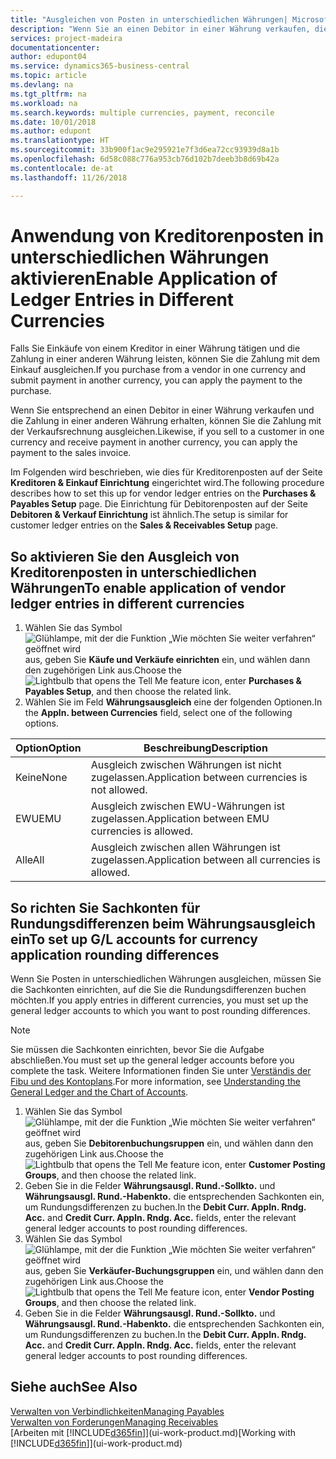 ```yaml
---
title: "Ausgleichen von Posten in unterschiedlichen Währungen| Microsoft Docs"
description: "Wenn Sie an einen Debitor in einer Währung verkaufen, die Zahlung jedoch in einer anderen Währung erfolgt, kann die Rechnung mit der Zahlung ausgeglichen werden."
services: project-madeira
documentationcenter: 
author: edupont04
ms.service: dynamics365-business-central
ms.topic: article
ms.devlang: na
ms.tgt_pltfrm: na
ms.workload: na
ms.search.keywords: multiple currencies, payment, reconcile
ms.date: 10/01/2018
ms.author: edupont
ms.translationtype: HT
ms.sourcegitcommit: 33b900f1ac9e295921e7f3d6ea72cc93939d8a1b
ms.openlocfilehash: 6d58c088c776a953cb76d102b7deeb3b8d69b42a
ms.contentlocale: de-at
ms.lasthandoff: 11/26/2018

---
```

# <a name="enable-application-of-ledger-entries-in-different-currencies"></a><span data-ttu-id="f1179-103">Anwendung von Kreditorenposten in unterschiedlichen Währungen aktivieren</span><span class="sxs-lookup"><span data-stu-id="f1179-103">Enable Application of Ledger Entries in Different Currencies</span></span>
<span data-ttu-id="f1179-104">Falls Sie Einkäufe von einem Kreditor in einer Währung tätigen und die Zahlung in einer anderen Währung leisten, können Sie die Zahlung mit dem Einkauf ausgleichen.</span><span class="sxs-lookup"><span data-stu-id="f1179-104">If you purchase from a vendor in one currency and submit payment in another currency, you can apply the payment to the purchase.</span></span>

<span data-ttu-id="f1179-105">Wenn Sie entsprechend an einen Debitor in einer Währung verkaufen und die Zahlung in einer anderen Währung erhalten, können Sie die Zahlung mit der Verkaufsrechnung ausgleichen.</span><span class="sxs-lookup"><span data-stu-id="f1179-105">Likewise, if you sell to a customer in one currency and receive payment in another currency, you can apply the payment to the sales invoice.</span></span>

<span data-ttu-id="f1179-106">Im Folgenden wird beschrieben, wie dies für Kreditorenposten auf der Seite **Kreditoren & Einkauf Einrichtung** eingerichtet wird.</span><span class="sxs-lookup"><span data-stu-id="f1179-106">The following procedure describes how to set this up for vendor ledger entries on the **Purchases & Payables Setup** page.</span></span> <span data-ttu-id="f1179-107">Die Einrichtung für Debitorenposten auf der Seite **Debitoren & Verkauf Einrichtung** ist ähnlich.</span><span class="sxs-lookup"><span data-stu-id="f1179-107">The setup is similar for customer ledger entries on the **Sales & Receivables Setup** page.</span></span>

## <a name="to-enable-application-of-vendor-ledger-entries-in-different-currencies"></a><span data-ttu-id="f1179-108">So aktivieren Sie den Ausgleich von Kreditorenposten in unterschiedlichen Währungen</span><span class="sxs-lookup"><span data-stu-id="f1179-108">To enable application of vendor ledger entries in different currencies</span></span>
1. <span data-ttu-id="f1179-109">Wählen Sie das Symbol ![Glühlampe, mit der die Funktion „Wie möchten Sie weiter verfahren“ geöffnet wird](media/ui-search/search_small.png "Wie möchten Sie weiter verfahren?") aus, geben Sie **Käufe und Verkäufe einrichten** ein, und wählen dann den zugehörigen Link aus.</span><span class="sxs-lookup"><span data-stu-id="f1179-109">Choose the ![Lightbulb that opens the Tell Me feature](media/ui-search/search_small.png "Tell me what you want to do") icon, enter **Purchases & Payables Setup**, and then choose the related link.</span></span>
2. <span data-ttu-id="f1179-110">Wählen Sie im Feld **Währungsausgleich** eine der folgenden Optionen.</span><span class="sxs-lookup"><span data-stu-id="f1179-110">In the **Appln. between Currencies** field, select one of the following options.</span></span>

| <span data-ttu-id="f1179-111">Option</span><span class="sxs-lookup"><span data-stu-id="f1179-111">Option</span></span> | <span data-ttu-id="f1179-112">Beschreibung</span><span class="sxs-lookup"><span data-stu-id="f1179-112">Description</span></span> |
| --- | --- |
| <span data-ttu-id="f1179-113">Keine</span><span class="sxs-lookup"><span data-stu-id="f1179-113">None</span></span> |<span data-ttu-id="f1179-114">Ausgleich zwischen Währungen ist nicht zugelassen.</span><span class="sxs-lookup"><span data-stu-id="f1179-114">Application between currencies is not allowed.</span></span> |
| <span data-ttu-id="f1179-115">EWU</span><span class="sxs-lookup"><span data-stu-id="f1179-115">EMU</span></span> |<span data-ttu-id="f1179-116">Ausgleich zwischen EWU-Währungen ist zugelassen.</span><span class="sxs-lookup"><span data-stu-id="f1179-116">Application between EMU currencies is allowed.</span></span> |
| <span data-ttu-id="f1179-117">Alle</span><span class="sxs-lookup"><span data-stu-id="f1179-117">All</span></span> |<span data-ttu-id="f1179-118">Ausgleich zwischen allen Währungen ist zugelassen.</span><span class="sxs-lookup"><span data-stu-id="f1179-118">Application between all currencies is allowed.</span></span> |

## <a name="to-set-up-gl-accounts-for-currency-application-rounding-differences"></a><span data-ttu-id="f1179-119">So richten Sie Sachkonten für Rundungsdifferenzen beim Währungsausgleich ein</span><span class="sxs-lookup"><span data-stu-id="f1179-119">To set up G/L accounts for currency application rounding differences</span></span>  
<span data-ttu-id="f1179-120">Wenn Sie Posten in unterschiedlichen Währungen ausgleichen, müssen Sie die Sachkonten einrichten, auf die Sie die Rundungsdifferenzen buchen möchten.</span><span class="sxs-lookup"><span data-stu-id="f1179-120">If you apply entries in different currencies, you must set up the general ledger accounts to which you want to post rounding differences.</span></span>  

> [!NOTE]  
>  <span data-ttu-id="f1179-121">Sie müssen die Sachkonten einrichten, bevor Sie die Aufgabe abschließen.</span><span class="sxs-lookup"><span data-stu-id="f1179-121">You must set up the general ledger accounts before you complete the task.</span></span> <span data-ttu-id="f1179-122">Weitere Informationen finden Sie unter [Verständis der Fibu und des Kontoplans](finance-general-ledger.md).</span><span class="sxs-lookup"><span data-stu-id="f1179-122">For more information, see [Understanding the General Ledger and the Chart of Accounts](finance-general-ledger.md).</span></span>

1. <span data-ttu-id="f1179-123">Wählen Sie das Symbol ![Glühlampe, mit der die Funktion „Wie möchten Sie weiter verfahren“ geöffnet wird](media/ui-search/search_small.png "Wie möchten Sie weiter verfahren?") aus, geben Sie **Debitorenbuchungsruppen** ein, und wählen dann den zugehörigen Link aus.</span><span class="sxs-lookup"><span data-stu-id="f1179-123">Choose the ![Lightbulb that opens the Tell Me feature](media/ui-search/search_small.png "Tell me what you want to do") icon, enter **Customer Posting Groups**, and then choose the related link.</span></span>  
2. <span data-ttu-id="f1179-124">Geben Sie in die Felder **Währungsausgl. Rund.-Sollkto.** und **Währungsausgl. Rund.-Habenkto.** die entsprechenden Sachkonten ein, um Rundungsdifferenzen zu buchen.</span><span class="sxs-lookup"><span data-stu-id="f1179-124">In the **Debit Curr. Appln. Rndg. Acc.** and **Credit Curr. Appln. Rndg. Acc.** fields, enter the relevant general ledger accounts to post rounding differences.</span></span>  
3. <span data-ttu-id="f1179-125">Wählen Sie das Symbol ![Glühlampe, mit der die Funktion „Wie möchten Sie weiter verfahren“ geöffnet wird](media/ui-search/search_small.png "Wie möchten Sie weiter verfahren?") aus, geben Sie **Verkäufer-Buchungsgruppen** ein, und wählen dann den zugehörigen Link aus.</span><span class="sxs-lookup"><span data-stu-id="f1179-125">Choose the ![Lightbulb that opens the Tell Me feature](media/ui-search/search_small.png "Tell me what you want to do") icon, enter **Vendor Posting Groups**, and then choose the related link.</span></span>  
4. <span data-ttu-id="f1179-126">Geben Sie in die Felder **Währungsausgl. Rund.-Sollkto.** und **Währungsausgl. Rund.-Habenkto.** die entsprechenden Sachkonten ein, um Rundungsdifferenzen zu buchen.</span><span class="sxs-lookup"><span data-stu-id="f1179-126">In the **Debit Curr. Appln. Rndg. Acc.** and **Credit Curr. Appln. Rndg. Acc.** fields, enter the relevant general ledger accounts to post rounding differences.</span></span>  

## <a name="see-also"></a><span data-ttu-id="f1179-127">Siehe auch</span><span class="sxs-lookup"><span data-stu-id="f1179-127">See Also</span></span>
[<span data-ttu-id="f1179-128">Verwalten von Verbindlichkeiten</span><span class="sxs-lookup"><span data-stu-id="f1179-128">Managing Payables</span></span>](payables-manage-payables.md)  
[<span data-ttu-id="f1179-129">Verwalten von Forderungen</span><span class="sxs-lookup"><span data-stu-id="f1179-129">Managing Receivables</span></span>](receivables-manage-receivables.md)  
<span data-ttu-id="f1179-130">[Arbeiten mit [!INCLUDE[d365fin](includes/d365fin_md.md)]](ui-work-product.md)</span><span class="sxs-lookup"><span data-stu-id="f1179-130">[Working with [!INCLUDE[d365fin](includes/d365fin_md.md)]](ui-work-product.md)</span></span>

